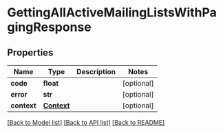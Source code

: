 # GettingAllActiveMailingListsWithPagingResponse

## Properties
Name | Type | Description | Notes
------------ | ------------- | ------------- | -------------
**code** | **float** |  | [optional] 
**error** | **str** |  | [optional] 
**context** | [**Context**](Context.md) |  | [optional] 

[[Back to Model list]](../README.md#documentation-for-models) [[Back to API list]](../README.md#documentation-for-api-endpoints) [[Back to README]](../README.md)


